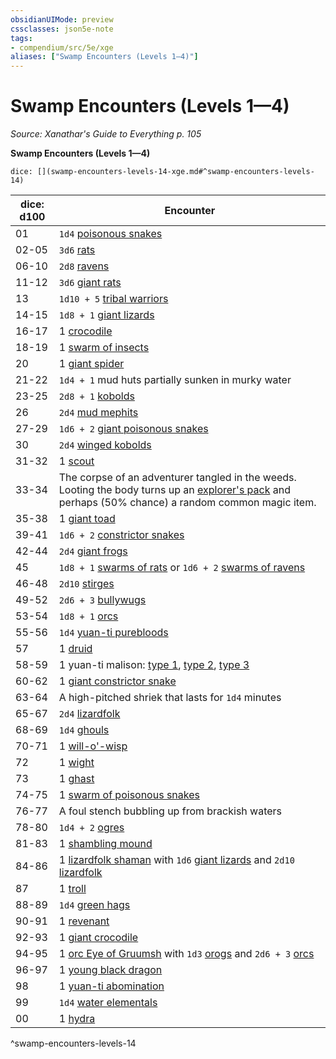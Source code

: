 ```yaml
---
obsidianUIMode: preview
cssclasses: json5e-note
tags:
- compendium/src/5e/xge
aliases: ["Swamp Encounters (Levels 1—4)"]
---
```

# Swamp Encounters (Levels 1—4)
*Source: Xanathar's Guide to Everything p. 105* 

**Swamp Encounters (Levels 1—4)**

`dice: [](swamp-encounters-levels-14-xge.md#^swamp-encounters-levels-14)`

| dice: d100 | Encounter |
|------------|-----------|
| 01 | `1d4` [poisonous snakes](Mechanics/bestiary/beast/poisonous-snake.md) |
| 02-05 | `3d6` [rats](Mechanics/bestiary/beast/rat.md) |
| 06-10 | `2d8` [ravens](Mechanics/bestiary/beast/raven.md) |
| 11-12 | `3d6` [giant rats](Mechanics/bestiary/beast/giant-rat.md) |
| 13 | `1d10 + 5` [tribal warriors](Mechanics/bestiary/humanoid/tribal-warrior.md) |
| 14-15 | `1d8 + 1` [giant lizards](Mechanics/bestiary/beast/giant-lizard.md) |
| 16-17 | 1 [crocodile](Mechanics/bestiary/beast/crocodile.md) |
| 18-19 | 1 [swarm of insects](Mechanics/bestiary/beast/swarm-of-insects.md) |
| 20 | 1 [giant spider](Mechanics/bestiary/beast/giant-spider.md) |
| 21-22 | `1d4 + 1` mud huts partially sunken in murky water |
| 23-25 | `2d8 + 1` [kobolds](Mechanics/bestiary/humanoid/kobold.md) |
| 26 | `2d4` [mud mephits](Mechanics/bestiary/elemental/mud-mephit.md) |
| 27-29 | `1d6 + 2` [giant poisonous snakes](Mechanics/bestiary/beast/giant-poisonous-snake.md) |
| 30 | `2d4` [winged kobolds](Mechanics/bestiary/humanoid/winged-kobold.md) |
| 31-32 | 1 [scout](Mechanics/bestiary/humanoid/scout.md) |
| 33-34 | The corpse of an adventurer tangled in the weeds. Looting the body turns up an [explorer's pack](Mechanics/items/explorers-pack.md) and perhaps (50% chance) a random common magic item. |
| 35-38 | 1 [giant toad](Mechanics/bestiary/beast/giant-toad.md) |
| 39-41 | `1d6 + 2` [constrictor snakes](Mechanics/bestiary/beast/constrictor-snake.md) |
| 42-44 | `2d4` [giant frogs](Mechanics/bestiary/beast/giant-frog.md) |
| 45 | `1d8 + 1` [swarms of rats](Mechanics/bestiary/beast/swarm-of-rats.md) or `1d6 + 2` [swarms of ravens](Mechanics/bestiary/beast/swarm-of-ravens.md) |
| 46-48 | `2d10` [stirges](Mechanics/bestiary/beast/stirge.md) |
| 49-52 | `2d6 + 3` [bullywugs](Mechanics/bestiary/humanoid/bullywug.md) |
| 53-54 | `1d8 + 1` [orcs](Mechanics/bestiary/humanoid/orc.md) |
| 55-56 | `1d4` [yuan-ti purebloods](Mechanics/bestiary/humanoid/yuan-ti-pureblood.md) |
| 57 | 1 [druid](Mechanics/bestiary/humanoid/druid.md) |
| 58-59 | 1 yuan-ti malison: [type 1](Mechanics/bestiary/monstrosity/yuan-ti-malison-type-1.md), [type 2](Mechanics/bestiary/monstrosity/yuan-ti-malison-type-2.md), [type 3](Mechanics/bestiary/monstrosity/yuan-ti-malison-type-3.md) |
| 60-62 | 1 [giant constrictor snake](Mechanics/bestiary/beast/giant-constrictor-snake.md) |
| 63-64 | A high-pitched shriek that lasts for `1d4` minutes |
| 65-67 | `2d4` [lizardfolk](Mechanics/bestiary/humanoid/lizardfolk.md) |
| 68-69 | `1d4` [ghouls](Mechanics/bestiary/undead/ghoul.md) |
| 70-71 | 1 [will-o'-wisp](Mechanics/bestiary/undead/will-o-wisp.md) |
| 72 | 1 [wight](Mechanics/bestiary/undead/wight.md) |
| 73 | 1 [ghast](Mechanics/bestiary/undead/ghast.md) |
| 74-75 | 1 [swarm of poisonous snakes](Mechanics/bestiary/beast/swarm-of-poisonous-snakes.md) |
| 76-77 | A foul stench bubbling up from brackish waters |
| 78-80 | `1d4 + 2` [ogres](Mechanics/bestiary/giant/ogre.md) |
| 81-83 | 1 [shambling mound](Mechanics/bestiary/plant/shambling-mound.md) |
| 84-86 | 1 [lizardfolk shaman](Mechanics/bestiary/humanoid/lizardfolk-shaman.md) with `1d6` [giant lizards](Mechanics/bestiary/beast/giant-lizard.md) and `2d10` [lizardfolk](Mechanics/bestiary/humanoid/lizardfolk.md) |
| 87 | 1 [troll](Mechanics/bestiary/giant/troll.md) |
| 88-89 | `1d4` [green hags](Mechanics/bestiary/fey/green-hag.md) |
| 90-91 | 1 [revenant](Mechanics/bestiary/undead/revenant.md) |
| 92-93 | 1 [giant crocodile](Mechanics/bestiary/beast/giant-crocodile.md) |
| 94-95 | 1 [orc Eye of Gruumsh](Mechanics/bestiary/humanoid/orc-eye-of-gruumsh.md) with `1d3` [orogs](Mechanics/bestiary/humanoid/orog.md) and `2d6 + 3` [orcs](Mechanics/bestiary/humanoid/orc.md) |
| 96-97 | 1 [young black dragon](Mechanics/bestiary/dragon/young-black-dragon.md) |
| 98 | 1 [yuan-ti abomination](Mechanics/bestiary/monstrosity/yuan-ti-abomination.md) |
| 99 | `1d4` [water elementals](Mechanics/bestiary/elemental/water-elemental.md) |
| 00 | 1 [hydra](Mechanics/bestiary/monstrosity/hydra.md) |
^swamp-encounters-levels-14